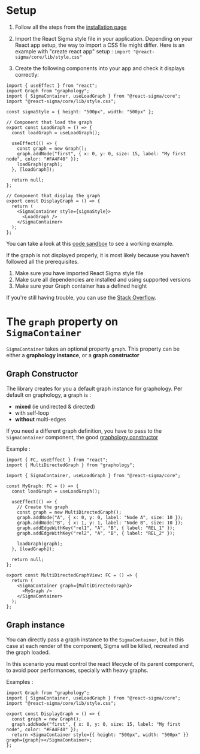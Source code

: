 # Setup

1. Follow all the steps from the [installation page](start-installation.md)
2. Import the React Sigma style file in your application.
   Depending on your React app setup, the way to import a CSS file might differ.
   Here is an example with "create react app" setup : `import "@react-sigma/core/lib/style.css"`

3. Create the following components into your app and check it displays correctly:

```tsx
import { useEffect } from "react";
import Graph from "graphology";
import { SigmaContainer, useLoadGraph } from "@react-sigma/core";
import "@react-sigma/core/lib/style.css";

const sigmaStyle = { height: "500px", width: "500px" };

// Component that load the graph
export const LoadGraph = () => {
  const loadGraph = useLoadGraph();

  useEffect(() => {
    const graph = new Graph();
    graph.addNode("first", { x: 0, y: 0, size: 15, label: "My first node", color: "#FA4F40" });
    loadGraph(graph);
  }, [loadGraph]);

  return null;
};

// Component that display the graph
export const DisplayGraph = () => {
  return (
    <SigmaContainer style={sigmaStyle}>
      <LoadGraph />
    </SigmaContainer>
  );
};
```

You can take a look at this [code sandbox](https://codesandbox.io/s/react-sigma-example-qlkqg8) to see a working example.

If the graph is not displayed properly, it is most likely because you haven't followed all the prerequisites.

1. Make sure you have imported React Sigma style file
1. Make sure all dependencies are installed and using supported versions
1. Make sure your Graph container has a defined height

If you're still having trouble, you can use the [Stack Overflow](https://stackoverflow.com/questions/tagged/sigma.js).

# The `graph` property on `SigmaContainer`

`SigmaContainer` takes an optional property `graph`.
This property can be either a **graphology instance**, or a **graph constructor**

## Graph Constructor

The library creates for you a default graph instance for graphology.
Per default on graphology, a graph is :

- **mixed** (ie undirected & directed)
- with self-loop
- **without** multi-edges

If you need a different graph definition, you have to pass to the `SigmaContainer` component,
the good [graphology constructor](https://graphology.github.io/instantiation.html#typed-constructors)

Example :

```tsx
import { FC, useEffect } from "react";
import { MultiDirectedGraph } from "graphology";

import { SigmaContainer, useLoadGraph } from "@react-sigma/core";

const MyGraph: FC = () => {
  const loadGraph = useLoadGraph();

  useEffect(() => {
    // Create the graph
    const graph = new MultiDirectedGraph();
    graph.addNode("A", { x: 0, y: 0, label: "Node A", size: 10 });
    graph.addNode("B", { x: 1, y: 1, label: "Node B", size: 10 });
    graph.addEdgeWithKey("rel1", "A", "B", { label: "REL_1" });
    graph.addEdgeWithKey("rel2", "A", "B", { label: "REL_2" });

    loadGraph(graph);
  }, [loadGraph]);

  return null;
};

export const MultiDirectedGraphView: FC = () => {
  return (
    <SigmaContainer graph={MultiDirectedGraph}>
      <MyGraph />
    </SigmaContainer>
  );
};
```

## Graph instance

You can directly pass a graph instance to the `SigmaContainer`, but in this case at each render of the component, Sigma will be killed, recreated and the graph loaded.

In this scenario you must control the react lifecycle of its parent component, to avoid poor performances, specially with heavy graphs.

Examples :

```tsx
import Graph from "graphology";
import { SigmaContainer, useLoadGraph } from "@react-sigma/core";
import "@react-sigma/core/lib/style.css";

export const DisplayGraph = () => {
  const graph = new Graph();
  graph.addNode("first", { x: 0, y: 0, size: 15, label: "My first node", color: "#FA4F40" });
  return <SigmaContainer style={{ height: "500px", width: "500px" }} graph={graph}></SigmaContainer>;
};
```
